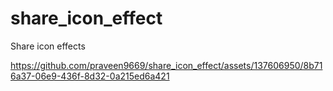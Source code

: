 # share_icon_effect
Share icon effects


https://github.com/praveen9669/share_icon_effect/assets/137606950/8b716a37-06e9-436f-8d32-0a215ed6a421

